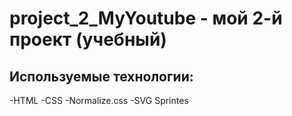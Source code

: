 # project_2_MyYoutube - мой  2-й  проект (учебный)

## Используемые технологии:
-HTML
-CSS
-Normalize.css
-SVG Sprintes

